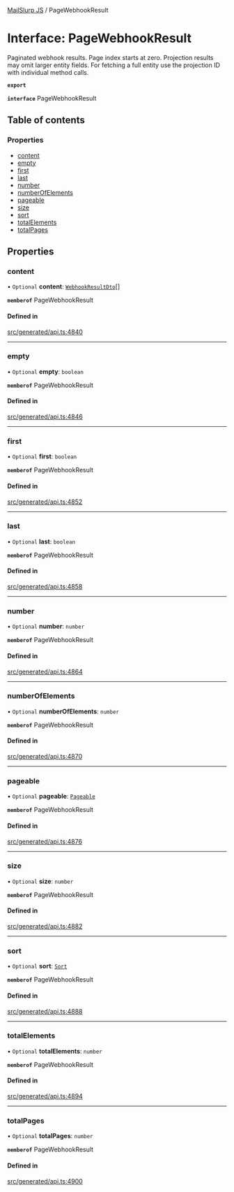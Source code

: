 [MailSlurp JS](../README.md) / PageWebhookResult

# Interface: PageWebhookResult

Paginated webhook results. Page index starts at zero. Projection results may omit larger entity fields. For fetching a full entity use the projection ID with individual method calls.

**`export`**

**`interface`** PageWebhookResult

## Table of contents

### Properties

- [content](PageWebhookResult.md#content)
- [empty](PageWebhookResult.md#empty)
- [first](PageWebhookResult.md#first)
- [last](PageWebhookResult.md#last)
- [number](PageWebhookResult.md#number)
- [numberOfElements](PageWebhookResult.md#numberofelements)
- [pageable](PageWebhookResult.md#pageable)
- [size](PageWebhookResult.md#size)
- [sort](PageWebhookResult.md#sort)
- [totalElements](PageWebhookResult.md#totalelements)
- [totalPages](PageWebhookResult.md#totalpages)

## Properties

### content

• `Optional` **content**: [`WebhookResultDto`](WebhookResultDto.md)[]

**`memberof`** PageWebhookResult

#### Defined in

[src/generated/api.ts:4840](https://github.com/mailslurp/mailslurp-client/blob/20b4039/src/generated/api.ts#L4840)

___

### empty

• `Optional` **empty**: `boolean`

**`memberof`** PageWebhookResult

#### Defined in

[src/generated/api.ts:4846](https://github.com/mailslurp/mailslurp-client/blob/20b4039/src/generated/api.ts#L4846)

___

### first

• `Optional` **first**: `boolean`

**`memberof`** PageWebhookResult

#### Defined in

[src/generated/api.ts:4852](https://github.com/mailslurp/mailslurp-client/blob/20b4039/src/generated/api.ts#L4852)

___

### last

• `Optional` **last**: `boolean`

**`memberof`** PageWebhookResult

#### Defined in

[src/generated/api.ts:4858](https://github.com/mailslurp/mailslurp-client/blob/20b4039/src/generated/api.ts#L4858)

___

### number

• `Optional` **number**: `number`

**`memberof`** PageWebhookResult

#### Defined in

[src/generated/api.ts:4864](https://github.com/mailslurp/mailslurp-client/blob/20b4039/src/generated/api.ts#L4864)

___

### numberOfElements

• `Optional` **numberOfElements**: `number`

**`memberof`** PageWebhookResult

#### Defined in

[src/generated/api.ts:4870](https://github.com/mailslurp/mailslurp-client/blob/20b4039/src/generated/api.ts#L4870)

___

### pageable

• `Optional` **pageable**: [`Pageable`](Pageable.md)

**`memberof`** PageWebhookResult

#### Defined in

[src/generated/api.ts:4876](https://github.com/mailslurp/mailslurp-client/blob/20b4039/src/generated/api.ts#L4876)

___

### size

• `Optional` **size**: `number`

**`memberof`** PageWebhookResult

#### Defined in

[src/generated/api.ts:4882](https://github.com/mailslurp/mailslurp-client/blob/20b4039/src/generated/api.ts#L4882)

___

### sort

• `Optional` **sort**: [`Sort`](Sort.md)

**`memberof`** PageWebhookResult

#### Defined in

[src/generated/api.ts:4888](https://github.com/mailslurp/mailslurp-client/blob/20b4039/src/generated/api.ts#L4888)

___

### totalElements

• `Optional` **totalElements**: `number`

**`memberof`** PageWebhookResult

#### Defined in

[src/generated/api.ts:4894](https://github.com/mailslurp/mailslurp-client/blob/20b4039/src/generated/api.ts#L4894)

___

### totalPages

• `Optional` **totalPages**: `number`

**`memberof`** PageWebhookResult

#### Defined in

[src/generated/api.ts:4900](https://github.com/mailslurp/mailslurp-client/blob/20b4039/src/generated/api.ts#L4900)
